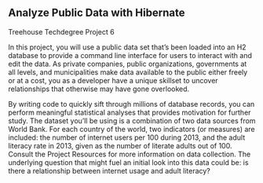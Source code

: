 ## Analyze Public Data with Hibernate
Treehouse Techdegree Project 6

In this project, you will use a public data set that’s been loaded into an H2 database to provide a command line interface for users to interact with and edit the data.
As private companies, public organizations, governments at all levels, and municipalities make data available to the public either freely or at a cost, you as a developer have a unique skillset to uncover relationships that otherwise may have gone overlooked. 

By writing code to quickly sift through millions of database records, you can perform meaningful statistical analyses that provides motivation for further study.
The dataset you’ll be using is a combination of two data sources from World Bank. For each country of the world, two indicators (or measures) are included: the number of internet users per 100 during 2013, and the adult literacy rate in 2013, given as the number of literate adults out of 100. Consult the Project Resources for more information on data collection.
The underlying question that might fuel an initial look into this data could be: is there a relationship between internet usage and adult literacy?

